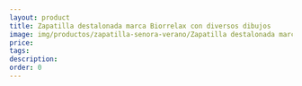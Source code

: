 ```yaml
---
layout: product
title: Zapatilla destalonada marca Biorrelax con diversos dibujos
image: img/productos/zapatilla-senora-verano/Zapatilla destalonada marca Biorrelax con diversos dibujos.jpeg
price: 
tags: 
description: 
order: 0
---
```

